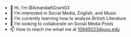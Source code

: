 - 👋 Hi, I’m @AmandaKGrant03
- 👀 I’m interested in Social Media, English, and Music
- 🌱 I’m currently learning how to analyze British Literature
- 💞️ I’m looking to collaborate on Social Media Posts
- 📫 How to reach me email me at 10945023@uvu.edu

<!---
AmandaKGrant03/AmandaKGrant03 is a ✨ special ✨ repository because its `README.md` (this file) appears on your GitHub profile.
You can click the Preview link to take a look at your changes.
--->
